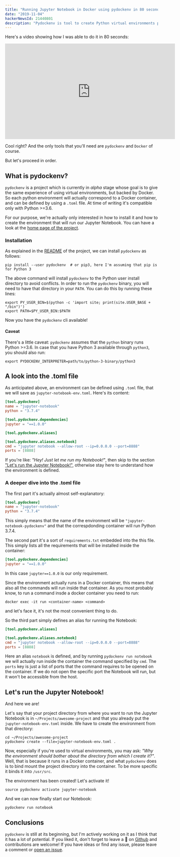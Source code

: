 ```yaml
---
title: "Running Jupyter Notebook in Docker using pydockenv in 80 seconds"
date: "2019-11-04"
hackerNewsId: 21440801
description: "Pydockenv is tool to create Python virtual environments power by Docker. In this post it will be shown how to use it to run a Jupyter Notebook in 80 seconds"
---
```


<!--BEGIN INTRO-->
Here's a video showing how I was able to do it in 80 seconds:

<div class="row justify-content-center mb-3">
    <div class="embed-responsive embed-responsive-16by9 col-12">
        <iframe width="560" height="315" src="https://www.youtube.com/embed/CKIxnHUx7ko" frameborder="0" allow="accelerometer; autoplay; encrypted-media; gyroscope; picture-in-picture" allowfullscreen></iframe>
    </div>
</div>


Cool right? And the only tools that you'll need are `pydockenv` and `Docker` of course.

But let's proceed in order.
<!--END INTRO-->

## What is pydockenv?

`pydockenv` is a project which is currently in *alpha* stage whose goal is to give the same experience of using virtual environments, but backed by Docker. So each python environment will actually correspond to a Docker container, and can be defined by using a `.toml` file. At time of writing it's compatible only with Python >=3.6.

For our purpose, we're actually only interested in how to install it and how to create the environment that will run our Jupyter Notebook. You can have a look at the [home page of the project](https://github.com/se7entyse7en/pydockenv).

### Installation

As explained in the [README](https://github.com/se7entyse7en/pydockenv#installation) of the project, we can install `pydockenv` as follows:

```shell
pip install --user pydockenv  # or pip3, here I'm assuming that pip is for Python 3
```

The above command will install `pydockenv` to the Python user install directory to avoid conflicts. In order to run the `pydockenv` binary, you will need to have that directory in your `PATH`. You can do this by running these lines:

```shell
export PY_USER_BIN=$(python -c 'import site; print(site.USER_BASE + "/bin")')
export PATH=$PY_USER_BIN:$PATH
```

Now you have the `pydockenv` cli available!

#### Caveat

There's a little caveat: `pydockenv` assumes that the `python` binary runs Python >=3.6. In case that you have Python 3 available through `python3`, you should also run:

```shell
export PYDOCKENV_INTERPRETER=path/to/python-3-binary/python3
```

## A look into the .toml file

As anticipated above, an environment can be defined using `.toml` file, that we will save as `jupyter-notebook-env.toml`. Here's its content:

```toml
[tool.pydockenv]
name = "jupyter-notebook"
python = "3.7.4"

[tool.pydockenv.dependencies]
jupyter = "==1.0.0"

[tool.pydockenv.aliases]

[tool.pydockenv.aliases.notebook]
cmd = "jupyter notebook --allow-root --ip=0.0.0.0 --port=8888"
ports = [8888]
```

If you're like: *"Hey! Just let me run my Notebook!"*, then skip to the section ["Let's run the Jupyter Notebook!"](#lets-run-the-jupyter-notebook), otherwise stay here to understand how the environment is defined.

### A deeper dive into the .toml file

The first part it's actually almost self-explanatory:

```toml
[tool.pydockenv]
name = "jupyter-notebook"
python = "3.7.4"
```

This simply means that the name of the environment will be `"jupyter-notebook-pydockenv"` and that the correspdonding container will run Python 3.7.4.

The second part it's a sort of `requirements.txt` embedded into the this file. This simply lists all the requirements that will be installed inside the container:

```toml
[tool.pydockenv.dependencies]
jupyter = "==1.0.0"
```

In this case `jupyter==1.0.0` is our only requirement.

Since the environment actually runs in a Docker container, this means that also all the commands will run inside that container. As you most probably know, to run a command insde a docker container you need to run:

```shell
docker exec -it run <container-name> <command>
```

and let's face it, it's not the most convenient thing to do.

So the third part simply defines an alias for running the Notebook:

```toml
[tool.pydockenv.aliases]

[tool.pydockenv.aliases.notebook]
cmd = "jupyter notebook --allow-root --ip=0.0.0.0 --port=8888"
ports = [8888]
```

Here an alias `notebook` is defined, and by running `pydockenv run notebook` we will actually run inside the container the command specified by `cmd`. The `ports` key is just a list of ports that the command requires to be opened on the container. If we do not open the specific port the Notebook will run, but it won't be accessible from the host.

## Let's run the Jupyter Notebook!

And here we are!

Let's say that your project directory from where you want to run the Jupyter Notebook is in `~/Projects/awesome-project` and that you already put the `jupyter-notebook-env.toml` inside. We have to create the environment from that directory:

```shell
cd ~/Projects/awesome-project
pydockenv create --file=jupyter-notebook-env.toml .
```

Now, especially if you're used to virtual environments, you may ask: *"Why the environment should bother about the directory from which I create it?"*. Well, that is because it runs in a Docker container, and what `pydockenv` does is to bind mount the project directory into the container. To be more specific it binds it into `/usr/src`.

The environment has been created! Let's activate it!

```shell
source pydockenv activate jupyter-notebook
```

And we can now finally start our Notebook:

```shell
pydockenv run notebook
```

## Conclusions

`pydockenv` is still at its beginning, but I'm actively working on it as I think that it has a lot of potential. If you liked it, don't forget to leave a :star2: on [Github](https://github.com/se7entyse7en/pydockenv) and contributions are welcome! If you have ideas or find any issue, please leave a comment or [open an issue](https://github.com/se7entyse7en/pydockenv/issues).
